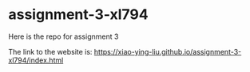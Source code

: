 # assignment-3-xl794
Here is the repo for assignment 3

The link to the website is: https://xiao-ying-liu.github.io/assignment-3-xl794/index.html